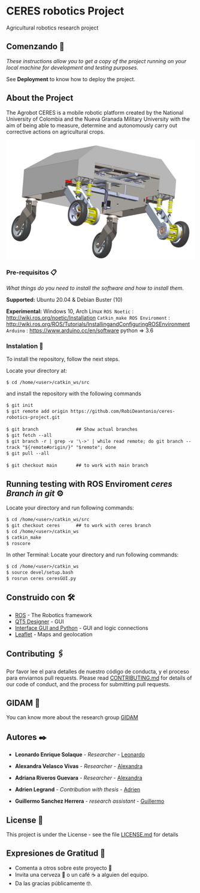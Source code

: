 # CERES robotics Project

Agricultural robotics research project

## Comenzando 🚀

_These instructions allow you to get a copy of the project running on your local machine for development and testing purposes._

See **Deployment** to know how to deploy the project.


## About the Project
The Agrobot CERES is a mobile robotic platform created by the National University of Colombia and the Nueva Granada Military University with the aim of being able to measure, determine and autonomously carry out corrective actions on agricultural crops.
        
![](https://github.com/RobiDeantonio/ceres-robotics-project/blob/main/img/ceres.png)

### Pre-requisitos 📋

_What things do you need to install the software and how to install them._

**Supported:** Ubuntu 20.04 & Debian Buster (10)

**Experimental:** Windows 10, Arch Linux
`ROS Noetic` : <http://wiki.ros.org/noetic/Installation>
`Catkin_make ROS Enviroment` : <http://wiki.ros.org/ROS/Tutorials/InstallingandConfiguringROSEnvironment>
`Arduino` : <https://www.arduino.cc/en/software>
python => 3.6

### Instalation 🔧

To install the repository, follow the next steps.

Locate your directory at:
```
$ cd /home/<user>/catkin_ws/src
```
and install the repository with the following commands

```
$ git init
$ git remote add origin https://github.com/RobiDeantonio/ceres-robotics-project.git

$ git branch              ## Show actual branches
$ git fetch --all
$ git branch -r | grep -v '\->' | while read remote; do git branch --track "${remote#origin/}" "$remote"; done
$ git pull --all

$ git checkout main       ## to work with main branch
```

## Running testing with ROS Enviroment  _ceres Branch in git_ ⚙️

Locate your directory and run following commands:
```
$ cd /home/<user>/catkin_ws/src
$ git checkout ceres      ## to work with ceres branch
$ cd /home/<user>/catkin_ws
$ catkin_make
$ roscore
```

In other Terminal:
Locate your directory and run following commands:
```
$ cd /home/<user>/catkin_ws
$ source devel/setup.bash 
$ rosrun ceres ceresGUI.py
```

## Construido con 🛠️


* [ROS](http://wiki.ros.org/noetic/Installation/Ubuntu) - The Robotics framework
* [QT5 Designer](https://doc.qt.io/qt-5/qtdesigner-manual.html) - GUI
* [Interface GUI and Python](https://pypi.org/project/PyQt5/) - GUI and logic connections
* [Leaflet](https://leafletjs.com/) - Maps and geolocation


## Contributing 🖇️

Por favor lee el  para detalles de nuestro código de conducta, y el proceso para enviarnos pull requests.
Please read [CONTRIBUTING.md](https://github.com/RobiDeantonio/ceres-robotics-project/blob/main/CONTRIBUTING.md) for details of our code of conduct, and the process for submitting pull requests.

## GIDAM 📖

You can know more about the research group [GIDAM](https://www.umng.edu.co/sedes/bogota/facultad-de-ingenieria/centro-de-investigacion/gidam)


## Autores ✒️


* **Leonardo Enrique Solaque** - *Researcher* - [Leonardo](https://github)
* **Alexandra Velasco Vivas** - *Researcher* - [Alexandra](https://www.linkedin.com/in/alexandra-velasco-vivas-2446a62a/)
* **Adriana Riveros Guevara** - *Researcher* - [Alexandra](https://w)

* **Adrien Legrand** - *Contribution with thesis* - [Adrien](https://www.linkedin.com/in/adrienlegrand/)
* **Guillermo Sanchez Herrera** - *research assistant* - [Guillermo](https://www.linkedin.com/in/datacloudgui/)
 

## License 📄

This project is under the License - see the file [LICENSE.md](https://github.com/RobiDeantonio/ceres-robotics-project/blob/main/LICENSE) for details

## Expresiones de Gratitud 🎁

* Comenta a otros sobre este proyecto 📢
* Invita una cerveza 🍺 o un café ☕ a alguien del equipo. 
* Da las gracias públicamente 🤓.


